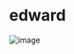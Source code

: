 # edward

![image](https://github.com/alfredtorch/edward/assets/38537119/cfb90137-6b8a-41f8-953e-c9513412943e)

